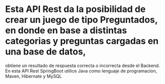 # Esta API Rest da la posibilidad de crear un juego de tipo Preguntados, en donde en base a distintas categorias y preguntas cargadas en una base de datos,
obtiene un resultado de respuesta correcta o incorrecta desde el Backend.
En esta API Rest SpringBoot utilice Java como lenguaje de programacion, Maven, Hibernate y MySQL

